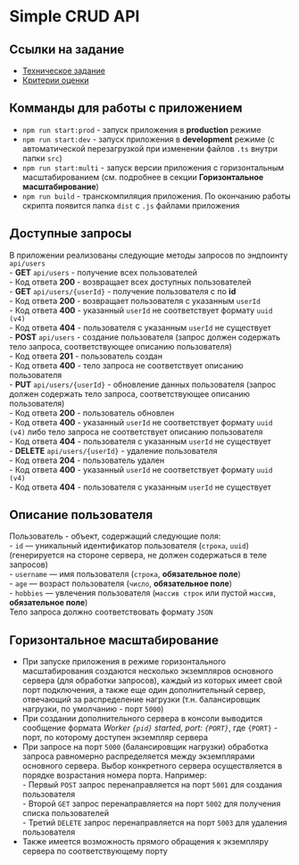 # Simple CRUD API  

## Ссылки на задание  

  - [Техническое задание](https://github.com/AlreadyBored/nodejs-assignments/blob/main/assignments/crud-api/score.md)  
  - [Критерии оценки](https://github.com/AlreadyBored/nodejs-assignments/blob/main/assignments/crud-api/score.md)  

## Комманды для работы с приложением  

  - `npm run start:prod` - запуск приложения в **production** режиме  
  - `npm run start:dev` - запуск приложения в **development** режиме (с автоматической перезагрузкой при изменении файлов `.ts` внутри папки `src`)  
  - `npm run start:multi` - запуск версии приложения с горизонтальным масштабированием (см. подробнее в секции **Горизонтальное масштабирование**)  
  - `npm run build` - транскомпиляция приложения. По окончанию работы скрипта появится папка `dist` c `.js` файлами приложения  

## Доступные запросы

В приложении реализованы следующие методы запросов по эндпоинту `api/users`  
    - **GET** `api/users` - получение всех пользователей  
        - Код ответа **200** - возвращает всех доступных пользователей  
    - **GET** `api/users/{userId}` - получение пользователя с по **id**  
        - Код ответа **200** - возвращает пользователя с указанным `userId`  
        - Код ответа **400** - указанный `userId` не соответствует формату `uuid (v4)`  
        - Код ответа **404** - пользователя с указанным `userId` не существует  
    - **POST** `api/users` - создание пользователя (запрос должен содержать тело запроса, соответствующее описанию пользователя)  
        - Код ответа **201** - пользователь создан  
        - Код ответа **400** - тело запроса не соответствует описанию пользователя  
    - **PUT** `api/users/{userId}` - обновление данных пользователя (запрос должен содержать тело запроса, соответствующее описанию пользователя)  
        - Код ответа **200** - пользователь обновлен  
        - Код ответа **400** - указанный `userId` не соответствует формату `uuid (v4)` либо тело запроса не соответствует описанию пользователя  
        - Код ответа **404** - пользователя с указанным `userId` не существует  
    - **DELETE** `api/users/{userId}` - удаление пользователя  
        - Код ответа **204** - пользователь удален  
        - Код ответа **400** - указанный `userId` не соответствует формату `uuid (v4)`  
        - Код ответа **404** - пользователя с указанным `userId` не существует  

## Описание пользователя  

Пользователь - объект, содержащий следующие поля:  
    - `id` — уникальный идентификатор пользователя (`строка`, `uuid`) (генерируется на стороне сервера, не должен содержаться в теле запросов)  
    - `username` — имя пользователя (`строка`, **обязательное поле**)  
    - `age` — возраст пользователя (`число`, **обязательное поле**)  
    - `hobbies` — увлечения пользователя (`массив строк` или пустой `массив`, **обязательное поле**)  
Тело запроса должно соответствовать формату `JSON`  

## Горизонтальное масштабирование  

  - При запуске приложения в режиме горизонтального масштабирования создаются несколько экземпляров основного сервера (для обработки запросов), каждый из которых имеет свой порт подключения, а также еще один дополнительный сервер, отвечающий за распределение нагрузки (т.н. балансировщик нагрузки, по умолчанию - порт `5000`)  
  -  При создании дополнительного сервера в консоли выводится сообщение формата *Worker `{pid}` started, port: `{PORT}`*, где `{PORT}` - порт, по которому доступен экземпляр сервера  
  -  При запросе на порт `5000` (балансировщик нагрузки) обработка запроса равномерно распределяется между экземплярами основного сервера. Выбор конкретного сервера осуществляется в порядке возрастания номера порта. Например:  
    - Первый `POST` запрос перенаправляется на порт `5001` для создания пользователя  
    - Второй `GET` запрос перенаправляется на порт `5002` для получения списка пользователей  
    - Третий `DELETE` запрос перенаправляется на порт `5003` для удаления пользователя  
  - Также имеется возможность прямого обращения к экземпляру сервера по соответствующему порту  
